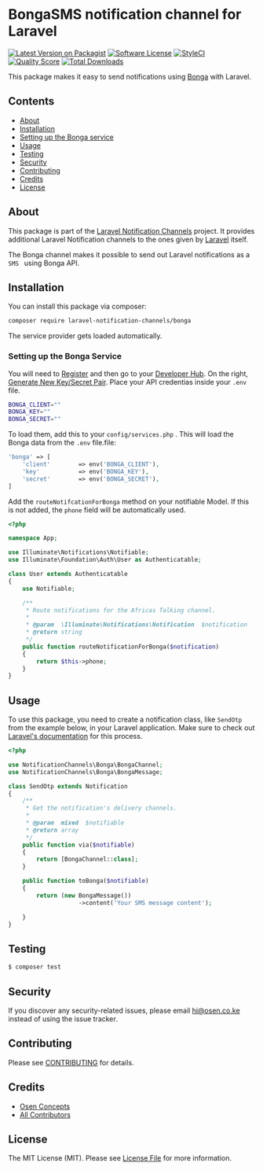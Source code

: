 # BongaSMS notification channel for Laravel

[![Latest Version on Packagist](https://img.shields.io/packagist/v/laravel-notification-channels/bonga.svg?style=flat-square)](https://packagist.org/packages/laravel-notification-channels/bonga)
[![Software License](https://img.shields.io/badge/license-MIT-brightgreen.svg?style=flat-square)](LICENSE.md)
[![StyleCI](https://styleci.io/repos/247548130/shield)](https://styleci.io/repos/209406724)
[![Quality Score](https://img.shields.io/scrutinizer/g/laravel-notification-channels/bonga.svg?style=flat-square)](https://scrutinizer-ci.com/g/laravel-notification-channels/bonga)
[![Total Downloads](https://img.shields.io/packagist/dt/laravel-notification-channels/bonga.svg?style=flat-square)](https://packagist.org/packages/laravel-notification-channels/bonga)

This package makes it easy to send notifications using [Bonga](http://bongasms.com) with Laravel.

## Contents

- [About](#about)
- [Installation](#installation)
- [Setting up the Bonga service](#setting-up-the-bonga-service)
- [Usage](#usage)
- [Testing](#testing)
- [Security](#security)
- [Contributing](#contributing)
- [Credits](#credits)
- [License](#license)

## About

This package is part of the [Laravel Notification Channels](http://laravel-notification-channels.com/) project. It provides additional Laravel Notification channels to the ones given by [Laravel](https://laravel.com/docs/master/notifications) itself.

The Bonga channel makes it possible to send out Laravel notifications as a `SMS ` using Bonga API.

## Installation

You can install this package via composer:

``` bash
composer require laravel-notification-channels/bonga
```

The service provider gets loaded automatically.

### Setting up the Bonga Service

You will need to [Register](http://bongasms.com) and then go to your [Developer Hub](https://app.bongasms.co.ke/clients/developer). On the right, [ Generate New Key/Secret Pair](https://app.bongasms.co.ke/clients/developer). Place your API credentias inside your `.env` file.

```bash
BONGA_CLIENT=""
BONGA_KEY=""
BONGA_SECRET=""
```

To load them, add this to your `config/services.php` . This will load the Bonga  data from the `.env` file.file:

```php
'bonga' => [
    'client'        => env('BONGA_CLIENT'),
    'key'           => env('BONGA_KEY'),
    'secret'        => env('BONGA_SECRET'),
]
```

Add the `routeNotifcationForBonga` method on your notifiable Model. If this is not added,
the `phone` field will be automatically used.  

```php
<?php

namespace App;

use Illuminate\Notifications\Notifiable;
use Illuminate\Foundation\Auth\User as Authenticatable;

class User extends Authenticatable
{
    use Notifiable;

    /**
     * Route notifications for the Africas Talking channel.
     *
     * @param  \Illuminate\Notifications\Notification  $notification
     * @return string
     */
    public function routeNotificationForBonga($notification)
    {
        return $this->phone;
    }
}
```


## Usage


To use this package, you need to create a notification class, like `SendOtp` from the example below, in your Laravel application. Make sure to check out [Laravel's documentation](https://laravel.com/docs/master/notifications) for this process.


```php
<?php

use NotificationChannels\Bonga\BongaChannel;
use NotificationChannels\Bonga\BongaMessage;

class SendOtp extends Notification
{
    /**
     * Get the notification's delivery channels.
     *
     * @param  mixed  $notifiable
     * @return array
     */
    public function via($notifiable)
    {
        return [BongaChannel::class];
    }

    public function toBonga($notifiable)
    {
		return (new BongaMessage())
                    ->content('Your SMS message content');

    }
}
```


## Testing

``` bash
$ composer test
```

## Security

If you discover any security-related issues, please email hi@osen.co.ke instead of using the issue tracker.

## Contributing

Please see [CONTRIBUTING](CONTRIBUTING.md) for details.

## Credits

- [Osen Concepts](https://github.com/osenco)
- [All Contributors](../../contributors)

## License

The MIT License (MIT). Please see [License File](LICENSE.md) for more information.
